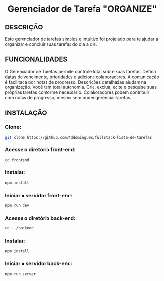 <h1 align="center">
  Gerenciador de Tarefa "ORGANIZE"
</h1>

## DESCRIÇÃO

Este gerenciador de tarefas simples e intuitivo foi projetado para te ajudar a organizar e concluir suas tarefas do dia a dia.

## FUNCIONALIDADES

O Gerenciador de Tarefas permite controle total sobre suas tarefas. Defina datas de vencimento, prioridades e adicione colaboradores. 
A comunicação é facilitada por notas de progresso. Descrições detalhadas ajudam na organização. Você tem total autonomia. 
Crie, exclua, edite e pesquise suas próprias tarefas conforme necessário. Colaboradores podem contribuir com notas de progresso, mesmo sem poder gerenciar tarefas.

## INSTALAÇÃO
### Clone:
```bash
git clone https://github.com/tddomingues/fullstack-lista-de-tarefas
````

### Acesse o diretório front-end:
```bash
cd frontend
````

### Instalar:
```bash
npm install
````

### Iniciar o servidor front-end:
```bash
npm run dev
````

### Acesse o diretório back-end:
```bash
cd ../backend
````

### Instalar:
```bash
npm install
````

### Iniciar o servidor  back-end:
```bash
npm run server
````

